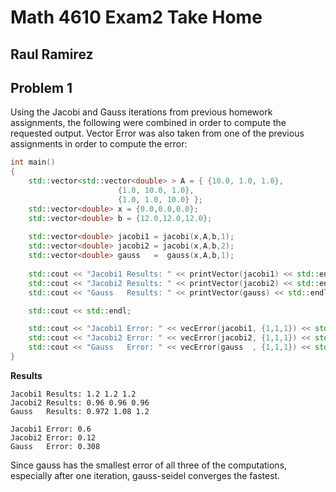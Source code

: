 # Math 4610 Exam2 Take Home

## Raul Ramirez

## Problem 1

Using the Jacobi and Gauss iterations from previous homework assignments, the following were combined in order to compute the requested output. Vector Error was also taken from one of the previous assignments in order to compute the error:

```C++
int main()
{
	std::vector<std::vector<double> > A = { {10.0, 1.0, 1.0},
						{1.0, 10.0, 1.0},
						{1.0, 1.0, 10.0} };
	std::vector<double> x = {0.0,0.0,0.0};
	std::vector<double> b = {12.0,12.0,12.0};
	
	std::vector<double> jacobi1 = jacobi(x,A,b,1);	
	std::vector<double> jacobi2 = jacobi(x,A,b,2);
	std::vector<double> gauss   =  gauss(x,A,b,1);
	
	std::cout << "Jacobi1 Results: " << printVector(jacobi1) << std::endl;	
	std::cout << "Jacobi2 Results: " << printVector(jacobi2) << std::endl;	
	std::cout << "Gauss   Results: " << printVector(gauss) << std::endl;	

	std::cout << std::endl;

	std::cout << "Jacobi1 Error: " << vecError(jacobi1, {1,1,1}) << std::endl;	
	std::cout << "Jacobi2 Error: " << vecError(jacobi2, {1,1,1}) << std::endl;	
	std::cout << "Gauss   Error: " << vecError(gauss  , {1,1,1}) << std::endl;	
}
```

**Results**
```
Jacobi1 Results: 1.2 1.2 1.2
Jacobi2 Results: 0.96 0.96 0.96
Gauss   Results: 0.972 1.08 1.2

Jacobi1 Error: 0.6
Jacobi2 Error: 0.12
Gauss   Error: 0.308
```

Since gauss has the smallest error of all three of the computations, especially after one iteration, gauss-seidel converges the fastest.
